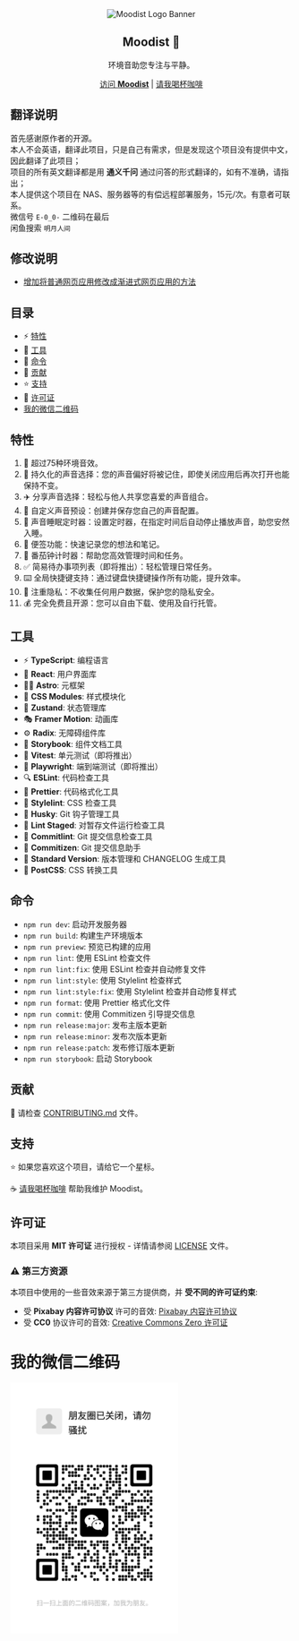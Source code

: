 <div align="center">
  <img src="/assets/banner.svg" alt="Moodist Logo Banner" />
  <h2>Moodist 🌲</h2>
  <p>环境音助您专注与平静。</p>
  <a href="https://moodist.app">访问 <strong>Moodist</strong></a> | <a href="https://buymeacoffee.com/remvze">请我喝杯咖啡</a>
</div>

## 翻译说明
首先感谢原作者的开源。  
本人不会英语，翻译此项目，只是自己有需求，但是发现这个项目没有提供中文，因此翻译了此项目；  
项目的所有英文翻译都是用 **通义千问** 通过问答的形式翻译的，如有不准确，请指出；  
本人提供这个项目在 NAS、服务器等的有偿远程部署服务，15元/次。有意者可联系。  
微信号 `E-0_0-` 二维码在最后  
闲鱼搜索 `明月人间`

## 修改说明
- [增加将普通网页应用修改成渐进式网页应用的方法](./渐进式网页应用.md)

## 目录

- ⚡ [特性](#特性)
- 🧰 [工具](#工具)
- 🔮 [命令](#命令)
- 🚧 [贡献](#贡献)
- ⭐ [支持](#支持)
- 📜 [许可证](#许可证)
- [我的微信二维码](#我的微信二维码)

## 特性

1. 🎵 超过75种环境音效。
1. 📝 持久化的声音选择：您的声音偏好将被记住，即使关闭应用后再次打开也能保持不变。
1. ✈️ 分享声音选择：轻松与他人共享您喜爱的声音组合。
1. 🧰 自定义声音预设：创建并保存您自己的声音配置。
1. 🌙 声音睡眠定时器：设置定时器，在指定时间后自动停止播放声音，助您安然入睡。
1. 📓 便签功能：快速记录您的想法和笔记。
1. 🍅 番茄钟计时器：帮助您高效管理时间和任务。
1. ✅ 简易待办事项列表（即将推出）：轻松管理日常任务。
1. ⌨️ 全局快捷键支持：通过键盘快捷键操作所有功能，提升效率。
1. 🥷 注重隐私：不收集任何用户数据，保护您的隐私安全。
1. 💰 完全免费且开源：您可以自由下载、使用及自行托管。

## 工具

- ⚡ **TypeScript**: 编程语言
- 🔨 **React**: 用户界面库
- 🧑‍🚀 **Astro**: 元框架
- 🎨 **CSS Modules**: 样式模块化
- 🐻 **Zustand**: 状态管理库
- 🎭 **Framer Motion**: 动画库
- ⚙️ **Radix**: 无障碍组件库
- 📕 **Storybook**: 组件文档工具
- 🧪 **Vitest**: 单元测试（即将推出）
- 🔭 **Playwright**: 端到端测试（即将推出）
- 🔍 **ESLint**: 代码检查工具
- 🧹 **Prettier**: 代码格式化工具
- 🧼 **Stylelint**: CSS 检查工具
- 🐶 **Husky**: Git 钩子管理工具
- 📝 **Lint Staged**: 对暂存文件运行检查工具
- 🧽 **Commitlint**: Git 提交信息检查工具
- 🧭 **Commitizen**: Git 提交信息助手
- 📓 **Standard Version**: 版本管理和 CHANGELOG 生成工具
- 🧰 **PostCSS**: CSS 转换工具

## 命令

- `npm run dev`: 启动开发服务器
- `npm run build`: 构建生产环境版本
- `npm run preview`: 预览已构建的应用
- `npm run lint`: 使用 ESLint 检查文件
- `npm run lint:fix`: 使用 ESLint 检查并自动修复文件
- `npm run lint:style`: 使用 Stylelint 检查样式
- `npm run lint:style:fix`: 使用 Stylelint 检查并自动修复样式
- `npm run format`: 使用 Prettier 格式化文件
- `npm run commit`: 使用 Commitizen 引导提交信息
- `npm run release:major`: 发布主版本更新
- `npm run release:minor`: 发布次版本更新
- `npm run release:patch`: 发布修订版本更新
- `npm run storybook`: 启动 Storybook

## 贡献

🚧 请检查 [CONTRIBUTING.md](CONTRIBUTING.md) 文件。

## 支持

⭐ 如果您喜欢这个项目，请给它一个星标。

☕ [请我喝杯咖啡](https://buymeacoffee.com/remvze) 帮助我维护 Moodist。

## 许可证

本项目采用 **MIT 许可证** 进行授权 -  详情请参阅 [LICENSE](LICENSE) 文件。

### ⚠️ 第三方资源

本项目中使用的一些音效来源于第三方提供商，并 **受不同的许可证约束**:

- 受 **Pixabay 内容许可协议** 许可的音效: [Pixabay 内容许可协议](https://pixabay.com/service/license-summary/)
- 受 **CC0** 协议许可的音效: [Creative Commons Zero 许可证](https://creativecommons.org/publicdomain/zero/1.0/)


# 我的微信二维码
<img src="./微信.png" alt="微信二维码" width="300">  

